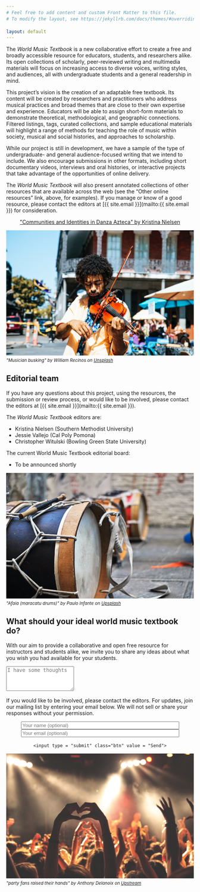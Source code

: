 ```yaml
---
# Feel free to add content and custom Front Matter to this file.
# To modify the layout, see https://jekyllrb.com/docs/themes/#overriding-theme-defaults

layout: default
---
```

The *World Music Textbook* is a new collaborative effort to create a free and broadly accessible resource for educators, students, and researchers alike. Its open collections of scholarly, peer-reviewed writing and multimedia materials will focus on increasing access to diverse voices, writing styles, and audiences, all with undergraduate students and a general readership in mind.

This project’s vision is the creation of an adaptable free textbook. Its content will be created by researchers and practitioners who address musical practices and broad themes that are close to their own expertise and experience. Educators will be able to assign short-form materials to demonstrate theoretical, methodological, and geographic connections. Filtered listings, tags, curated collections, and sample educational materials will highlight a range of methods for teaching the role of music within society, musical and social histories, and approaches to scholarship.

While our project is still in development, we have a sample of the type of undergraduate- and general audience-focused writing that we intend to include. We also encourage submissions in other formats, including short documentary videos, interviews and oral histories, or interactive projects that take advantage of the opportunities of online delivery.

The *World Music Textbook* will also present annotated collections of other resources that are available across the web (see the “Other online resources” link, above, for examples). If you manage or know of a good resource, please contact the editors at [{{ site.email }}](mailto:{{ site.email }}) for consideration.

<center>

<a href="pages/nielsen/" class="btn">"Communities and Identities in Danza Azteca" by Kristina Nielsen</a>

</center>

![](assets/images/william-recinos-nola-violin-unsplash.jpg)
<small>*"Musician busking" by William Recinos on [Unsplash](https://unsplash.com/@iwillbmm)*</small>

## Editorial team

If you have any questions about this project, using the resources, the submission or review process, or would like to be involved, please contact the editors at [{{ site.email }}](mailto:{{ site.email }}).

The *World Music Textbook* editors are:

* Kristina Nielsen (Southern Methodist University)
* Jessie Vallejo (Cal Poly Pomona)
* Christopher Witulski (Bowling Green State University)

The current World Music Textbook editorial board:

* To be announced shortly

![](assets/images/paulo-infante-afaia-unsplash.jpg)
<small>*"Afaia (maracatu drums)" by Paulo Infante on [Upsplash](https://unsplash.com/@pauloinfante)*</small>

## What should your ideal world music textbook do?

With our aim to provide a collaborative and open free resource for instructors and students alike, we invite you to share any ideas about what you wish you had available for your students.

<form
  action = "https://formspree.io/chris.witulski@gmail.com"
  method="POST">

  <textarea name="suggestions" rows="4" placeholder = "I have some thoughts"></textarea>

  <p>
    If you would like to be involved, please contact the editors. For updates, join our mailing list by entering your email below. We will not sell or share your responses without your permission.
  </p>

  <center>
    <input type="text" name="name" placeholder="Your name (optional)" size = "50">
    <input type="text" name="email" placeholder="Your email (optional)" size = "50">
    <br />

    <input type = "submit" class="btn" value = "Send">
  </center>
</form>


![](assets/images/anthony-delanoix-concert-upsplash.jpg)
<small>*"party fans raised their hands" by Anthony Delanoix on [Upstream](https://unsplash.com/@anthonydelanoix)*</small>
